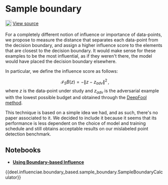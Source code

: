 # Sample boundary

<sub><img src="https://upload.wikimedia.org/wikipedia/commons/9/91/Octicons-mark-github.svg" width="20">
</sub>[View source](https://github.com/deel-ai/influenciae/blob/main/deel/influenciae/boundary_based/sample_boundary.py)

For a completely different notion of influence or importance of data-points, we propose to measure the distance that
separates each data-point from the decision boundary, and assign a higher influence score to the elements that are 
closest to the decision boundary. It would make sense for these examples to be the most influential, as if they weren't
there, the model would have placed the decision boundary elsewhere.

In particular, we define the influence score as follows:

$$ \mathcal{I}_SB (z) = - \lVert z - z_{adv} \rVert^2 \, , $$
where $z$ is the data-point under study and $z_{adv}$ is the adversarial example with the lowest possible budget 
and obtained through the [DeepFool method](https://arxiv.org/abs/1511.04599).

This technique is based on a simple idea we had, and as such, there's no paper associated to it. We decided to include
it because it seems that its performance is less dependent on the choice of model and training schedule and still
obtains acceptable results on our mislabeled point detection benchmark.

## Notebooks

- [**Using Boundary-based Influence**](https://drive.google.com/file/d/145Gi4gCYTKlRVJjsty5cPkdMGNJoNDws/view?usp=share_link)

{{deel.influenciae.boundary_based.sample_boundary.SampleBoundaryCalculator}}
